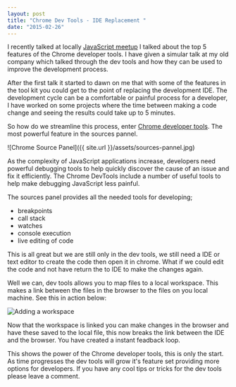 ```yaml
---
layout: post
title: "Chrome Dev Tools - IDE Replacement "
date: "2015-02-26"
---
```

I recently talked at locally [JavaScript meetup](http://twitter.com/belfastjs) I talked about the top 5 features of the Chrome developer tools. I have given a simular talk at my old company which talked through the dev tools and how they can be used to improve the development process.

After the first talk it started to dawn on me that with some of the features in the tool kit you could get to the point of replacing the development IDE. The development cycle can be a comfortable or painful process for a developer, I have worked on some projects where the time between making a code change and seeing the results could take up to 5 minutes.

So how do we streamline this process, enter [Chrome developer tools](https://developer.chrome.com/devtools). The most powerful feature in the sources pannel.

![Chrome Source Panel]({{ site.url }}/assets/sources-pannel.jpg)

As the complexity of JavaScript applications increase, developers need powerful debugging tools to help quickly discover the cause of an issue and fix it efficiently. The Chrome DevTools include a number of useful tools to help make debugging JavaScript less painful.

The sources panel provides all the needed tools for developing;
- breakpoints
- call stack
- watches
- console execution
- live editing of code

This is all great but we are still only in the dev tools, we still need a IDE or text editor to create the code then open it in chrome. What if we could edit the code and not have return the to IDE to make the changes again.

Well we can, dev tools allows you to map files to a local workspace. This makes a link between the files in the browser to the files on you local machine. See this in action below:

![Adding a workspace](http://g.recordit.co/5ST36xVg3B.gif)

Now that the workspace is linked you can make changes in the browser and have these saved to the local file, this now breaks the link between the IDE and the browser. You have created a instant feadback loop.

This shows the power of the Chrome developer tools, this is only the start. As time progresses the dev tools will grow it's feature set providing more options for developers. If you have any cool tips or tricks for the dev tools please leave a comment. 
